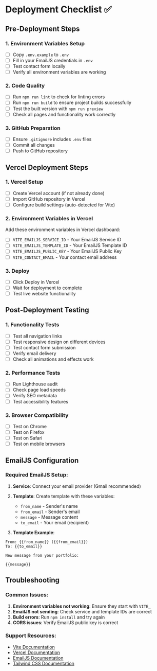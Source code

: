 # Deployment Checklist ✅

## Pre-Deployment Steps

### 1. Environment Variables Setup
- [ ] Copy `.env.example` to `.env`
- [ ] Fill in your EmailJS credentials in `.env`
- [ ] Test contact form locally
- [ ] Verify all environment variables are working

### 2. Code Quality
- [ ] Run `npm run lint` to check for linting errors
- [ ] Run `npm run build` to ensure project builds successfully
- [ ] Test the built version with `npm run preview`
- [ ] Check all pages and functionality work correctly

### 3. GitHub Preparation
- [ ] Ensure `.gitignore` includes `.env` files
- [ ] Commit all changes
- [ ] Push to GitHub repository

## Vercel Deployment Steps

### 1. Vercel Setup
- [ ] Create Vercel account (if not already done)
- [ ] Import GitHub repository in Vercel
- [ ] Configure build settings (auto-detected for Vite)

### 2. Environment Variables in Vercel
Add these environment variables in Vercel dashboard:
- [ ] `VITE_EMAILJS_SERVICE_ID` - Your EmailJS Service ID
- [ ] `VITE_EMAILJS_TEMPLATE_ID` - Your EmailJS Template ID  
- [ ] `VITE_EMAILJS_PUBLIC_KEY` - Your EmailJS Public Key
- [ ] `VITE_CONTACT_EMAIL` - Your contact email address

### 3. Deploy
- [ ] Click Deploy in Vercel
- [ ] Wait for deployment to complete
- [ ] Test live website functionality

## Post-Deployment Testing

### 1. Functionality Tests
- [ ] Test all navigation links
- [ ] Test responsive design on different devices
- [ ] Test contact form submission
- [ ] Verify email delivery
- [ ] Check all animations and effects work

### 2. Performance Tests
- [ ] Run Lighthouse audit
- [ ] Check page load speeds
- [ ] Verify SEO metadata
- [ ] Test accessibility features

### 3. Browser Compatibility
- [ ] Test on Chrome
- [ ] Test on Firefox
- [ ] Test on Safari
- [ ] Test on mobile browsers

## EmailJS Configuration

### Required EmailJS Setup:
1. **Service**: Connect your email provider (Gmail recommended)
2. **Template**: Create template with these variables:
   - `from_name` - Sender's name
   - `from_email` - Sender's email
   - `message` - Message content
   - `to_email` - Your email (recipient)

3. **Template Example**:
```
From: {{from_name}} ({{from_email}})
To: {{to_email}}

New message from your portfolio:

{{message}}
```

## Troubleshooting

### Common Issues:
1. **Environment variables not working**: Ensure they start with `VITE_`
2. **EmailJS not sending**: Check service and template IDs are correct
3. **Build errors**: Run `npm install` and try again
4. **CORS issues**: Verify EmailJS public key is correct

### Support Resources:
- [Vite Documentation](https://vitejs.dev/)
- [Vercel Documentation](https://vercel.com/docs)
- [EmailJS Documentation](https://www.emailjs.com/docs/)
- [Tailwind CSS Documentation](https://tailwindcss.com/docs)

